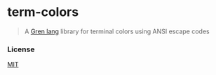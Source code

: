 # term-colors

> A [Gren lang](https://gren-lang.org/) library for terminal colors using ANSI escape codes


### License

[MIT](/LICENSE)